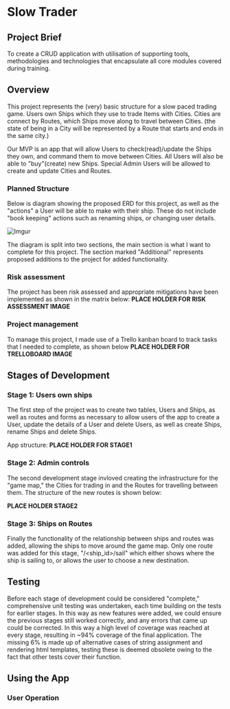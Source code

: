 # Slow Trader

## Project Brief

To create a CRUD application with utilisation of supporting tools,
methodologies and technologies that encapsulate all core modules
covered during training.

## Overview

This project represents the (very) basic structure for a slow paced trading game.
Users own Ships which they use to trade Items with Cities.
Cities are connect by Routes, which Ships move along to travel between Cities. (the state of being in a City will be
represented by a Route that starts and ends in the same city.)

Our MVP is an app that will allow Users to check(read)/update the Ships they own, and command them to move between Cities.
All Users will also be able to "buy"(create) new Ships.
Special Admin Users will be allowed to create and update Cities and Routes.

### Planned Structure

Below is diagram showing the proposed ERD for this project, as well as the "actions" a User will be able to make with their ship. These do not include "book keeping" actions such as renaming ships, or changing user details.

![Imgur](https://i.imgur.com/ar0lEnb.png)

The diagram is split into two sections, the main section is what I want to complete for this project. The section marked "Additional" represents proposed additions to the project for added functionality.

### Risk assessment

The project has been risk assessed and appropriate mitigations have been implemented as shown in the matrix below:
**PLACE HOLDER FOR RISK ASSESSMENT IMAGE**

### Project management

To manage this project, I made use of a Trello kanban board to track tasks that I needed to complete, as shown below
**PLACE HOLDER FOR TRELLOBOARD IMAGE**

## Stages of Development
### Stage 1: Users own ships

The first step of the project was to create two tables, Users and Ships, as well as routes and forms as necessary to allow users of the app to create a User, update the details of a User and delete Users, as well as create Ships, rename Ships and delete Ships.

App structure:
**PLACE HOLDER FOR STAGE1**

### Stage 2: Admin controls

The second development stage invloved creating the infrastructure for the "game map," the Cities for trading in and the Routes for travelling between them. The structure of the new routes is shown below:

**PLACE HOLDER STAGE2**

### Stage 3: Ships on Routes

Finally the functionality of the relationship between ships and routes was added, allowing the ships to move around the game map. Only one route was added for this stage, "/<ship_id>/sail" which either shows where the ship is sailing to, or allows the user to choose a new destination.

## Testing

Before each stage of development could be considered "complete," comprehensive unit testing was undertaken, each time building on the tests for earlier stages. In this way as new features were added, we could ensure the previous stages still worked correctly, and any errors that came up could be corrected. In this way a high level of coverage was reached at every stage, resulting in ~94% coverage of the final application. The missing 6% is made up of alternative cases of string assignment and rendering html templates, testing these is deemed obsolete owing to the fact that other tests cover their function.

## Using the App

### User Operation








